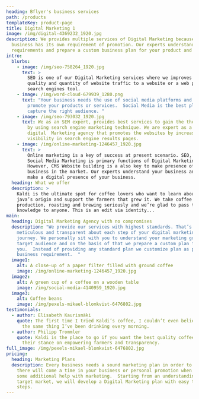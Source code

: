```yaml
---
heading: Bflyer's business services
path: /products
templateKey: product-page
title: Digital Marketing 1
image: /img/digital-4369232_1920.jpg
description: We provides multiple services of Digital Marketing because every
  business has its own requirement of promotion. Our experts understand your
  requirements and prepare a custom business plan for your product and services.
intro:
  blurbs:
    - image: /img/seo-758264_1920.jpg
      text: >
        SEO is one of our Digital Marketing services where we improves the
        quality and quantity of website traffic to a website or a web page from
        search engines tool.
    - image: /img/word-cloud-679939_1280.png
      text: "Your business needs the use of social media platforms and websites to
        promote your products or services.  Social Media is the best platform to
        capture the right audience. "
    - image: /img/seo-793032_1920.jpg
      text: We as an SEM expert, provides best services to gain the the market share
        by using search engine marketing technique. We are expert as a
        digital  Marketing agency that promotes the websites by increasing their
        visibility in search engine results pages.
    - image: /img/online-marketing-1246457_1920.jpg
      text: >
        Online marketing is a key of success at present scenario. SEO, SEM,
        Social Media Marketing is primary functions of Digital Marketing.
        However, CMS Website building is a also key to make presence of your
        business in the market. Our experts understand your business and can
        make a digital presence of your business.
  heading: What we offer
  description: >
    Kaldi is the ultimate spot for coffee lovers who want to learn about their
    java’s origin and support the farmers that grew it. We take coffee
    production, roasting and brewing seriously and we’re glad to pass that
    knowledge to anyone. This is an edit via identity...
main:
  heading: Digital Marketing Agency with no compromises
  description: "We provide our services with highest standards. That’s why we’re
    meticulous and transparent about each step of your digital marketing
    journey. We personally sit with you to understand your marketing goals and
    target audience and on the basis of that we prepare a custom plan for
    you.  Instead of providing any standard plan we customize plan as per your
    business requirement.  "
  image1:
    alt: A close-up of a paper filter filled with ground coffee
    image: /img/online-marketing-1246457_1920.jpg
  image2:
    alt: A green cup of a coffee on a wooden table
    image: /img/social-media-4140959_1920.jpg
  image3:
    alt: Coffee beans
    image: /img/pexels-mikael-blomkvist-6476802.jpg
testimonials:
  - author: Elisabeth Kaurismäki
    quote: The first time I tried Kaldi’s coffee, I couldn’t even believe that was
      the same thing I’ve been drinking every morning.
  - author: Philipp Trommler
    quote: Kaldi is the place to go if you want the best quality coffee. I love
      their stance on empowering farmers and transparency.
full_image: /img/pexels-mikael-blomkvist-6476802.jpg
pricing:
  heading: Marketing Plans
  description: Every business needs a sound marketing plan in order to survive and
    there will come a time in your business or personal promotion when you need
    some additional help with marketing.  Starting from an understanding of your
    target market, we will develop a Digital Marketing plan with easy to follow
    steps.
---
```

